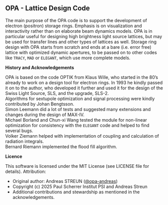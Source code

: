 ## OPA -  Lattice Design Code 

The main purpose of the OPA code is to support the development of electron (positron) storage rings. Emphasis is on visualization and interactivity rather than on elaborate beam dynamics models.
OPA is in particular useful for designing high brightness light source lattices, but may be used for transfer lines and other types of lattices as well.
Storage ring design with OPA starts from scratch and ends at a bare (i.e. error free) lattice with optimized dynamic apertures, to be passed on to other codes like `TRACY`, `MAD` or `ELEGANT`, which use more complete models.

**History and Acknowledgements**

OPA is based on the code OPTIK from Klaus Wille, who started in the 80’s already to work on a design tool for electron rings.
In 1993 he kindly passed it on to the author, who developed it further and used it for the design of the Swiss Light Source, SLS, and the upgrade, SLS-2.  
Algorithms for sextupole optimization and signal processing were kindly contributed by Johan Bengtsson.  
Simon Leemann did a lot of tests and suggested many extensions and changes during the design of MAX-IV.  
Michael Borland and Chun-xi Wang tested the module for non-linear optimization for consistency with the `ELEGANT` code and helped to find several bugs.  
Volker Ziemann helped with implementation of coupling and calculation of radiation integrals.  
Bernard Riemann implemented the flood fill algorithm.  

**Licence**

This software is licensed under the MIT License (see LICENSE file for details).
Attribution:
- Original author: Andreas STREUN ([@opa-andreas](https://github.com/opa-andreas))
- Copyright (c) 2025 Paul Scherrer Institut PSI and Andreas Streun
- Additional contributions and stewardship as mentioned in the acknowledgements.
